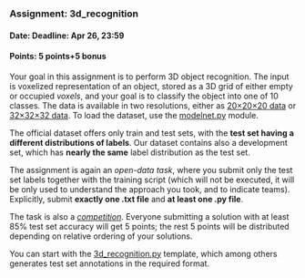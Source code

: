 ### Assignment: 3d_recognition
#### Date: Deadline: Apr 26, 23:59
#### Points: 5 points+5 bonus

Your goal in this assignment is to perform 3D object recognition. The input
is voxelized representation of an object, stored as a 3D grid of either empty
or occupied _voxels_, and your goal is to classify the object into one of
10 classes. The data is available in two resolutions, either as
[20×20×20 data](https://ufal.mff.cuni.cz/~straka/courses/npfl114/1920/demos/modelnet20.html)
or [32×32×32 data](https://ufal.mff.cuni.cz/~straka/courses/npfl114/1920/demos/modelnet32.html).
To load the dataset, use the
[modelnet.py](https://github.com/ufal/npfl114/tree/master/labs/07/modelnet.py) module.

The official dataset offers only train and test sets, with the **test set having
a different distributions of labels**. Our dataset contains also a development
set, which has **nearly the same** label distribution as the test set.

The assignment is again an _open-data task_, where you submit only the test set labels
together with the training script (which will not be executed, it will be
only used to understand the approach you took, and to indicate teams).
Explicitly, submit **exactly one .txt file** and **at least one .py file**.

The task is also a [_competition_](#competitions). Everyone submitting
a solution with at least 85% test set accuracy will get 5 points; the rest
5 points will be distributed depending on relative ordering of your solutions.

You can start with the
[3d_recognition.py](https://github.com/ufal/npfl114/tree/master/labs/07/3d_recognition.py)
template, which among others generates test set annotations in the required format.